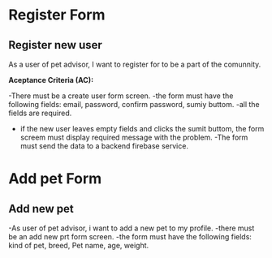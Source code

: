 # Register Form

## Register new user

As a user of pet advisor, I want to register for to be a part of the comunnity.

**Aceptance Criteria (AC):**

-There must be a create user form screen. -the form must have the following
fields: email, password, confirm password, sumiy buttom. -all the fields are
required.

- if the new user leaves empty fields and clicks the sumit buttom, the form
  screem must display required message with the problem. -The form must send the
  data to a backend firebase service.

# Add pet Form

## Add new pet

-As user of pet advisor, i want to add a new pet to my profile. -there must be
an add new prt form screen. -the form must have the following fields: kind of
pet, breed, Pet name, age, weight.
